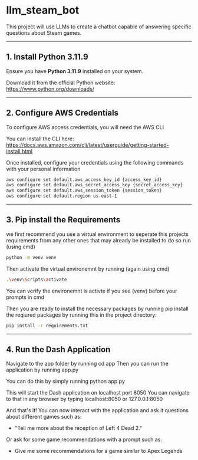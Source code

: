 # llm_steam_bot
This project will use LLMs to create a chatbot capable of answering specific questions about Steam games.

---

## 1. Install Python 3.11.9

Ensure you have **Python 3.11.9** installed on your system.

Download it from the official Python website:  
https://www.python.org/downloads/

---

## 2. Configure AWS Credentials

To configure AWS access credentials, you will need the AWS CLI

You can install the CLI here:  
https://docs.aws.amazon.com/cli/latest/userguide/getting-started-install.html

Once installed, configure your credentials using the following commands with your personal information

```bash
aws configure set default.aws_access_key_id {access_key_id}
aws configure set default.aws_secret_access_key {secret_access_key}
aws configure set default.aws_session_token {session_token}
aws configure set default.region us-east-1
```

---

## 3. Pip install the Requirements

we first recommend you use a virtual environment to seperate this projects requirements from any other ones that may already be installed
to do so run (using cmd)
```bash
python -m venv venv
```
Then activate the virtual environemnt by running (again using cmd)
```bash
.\venv\Scripts\activate
```

You can verify the environemnt is activte if you see (venv) before your prompts in cmd

Then you are ready to install the necessary packages by running
pip install the reqiured packages by running this in the project directory:
```bash
pip install -r requirements.txt
```

---

## 4. Run the Dash Application

Navigate to the app folder by running cd app
Then you can run the application by running app.py

You can do this by simply running python app.py

This will start the Dash application on localhost port 8050
You can navigate to that in any browser by typing localhost:8050 or 127.0.0.1:8050

And that's it! You can now interact with the application and ask it questions about different games such as:
* "Tell me more about the reception of Left 4 Dead 2."

Or ask for some game recommendations with a prompt such as:
* Give me some recommendations for a game similar to Apex Legends